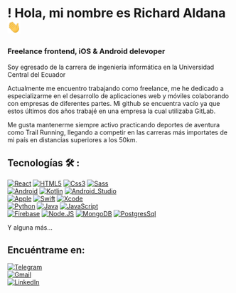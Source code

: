 # ! Hola, mi nombre es Richard Aldana <img src="https://github.com/ABSphreak/ABSphreak/blob/master/gifs/Hi.gif" width="30px">
### Freelance frontend, iOS & Android delevoper
Soy egresado de la carrera de ingeniería informática en la Universidad Central del Ecuador

Actualmente me encuentro trabajando como freelance, me he dedicado a especializarme en el desarrollo de aplicaciones web y móviles colaborando con empresas de diferentes partes. Mi github se encuentra vacío ya que estos últimos dos años trabajé en una empresa la cual utilizaba GitLab.


Me gusta mantenerme siempre activo practicando deportes de aventura como Trail Running, llegando a competir en las carreras más importates de mi país en distancias superiores a los 50km.




## Tecnologías 🛠 :
[![React](https://img.shields.io/badge/React-61DBFB?style=for-the-badge&logo=react&logoColor=white&labelColor=101010)]()
[![HTML5](https://img.shields.io/badge/Html5-DA4A1F?style=for-the-badge&logo=Html5&logoColor=white&labelColor=101010)]()
[![Css3](https://img.shields.io/badge/Css3-203B9E?style=for-the-badge&logo=Css3&logoColor=white&labelColor=101010)]()
[![Sass](https://img.shields.io/badge/Sasst-FF33D4?style=for-the-badge&logo=Sass&logoColor=white&labelColor=101010)]()
</br>
[![Android](https://img.shields.io/badge/Android-3DDC84?style=for-the-badge&logo=android&logoColor=white&labelColor=101010)]()
[![Kotlin](https://img.shields.io/badge/Kotlin-0095D5?style=for-the-badge&logo=kotlin&logoColor=white&labelColor=101010)]()
[![Android_Studio](https://img.shields.io/badge/Android_Studio-3DDC84?style=for-the-badge&logo=android-studio&logoColor=white&labelColor=101010)]()
</br>
[![Apple](https://img.shields.io/badge/iOS-999999?style=for-the-badge&logo=apple&logoColor=white&labelColor=101010)]()
[![Swift](https://img.shields.io/badge/Swift-FA7343?style=for-the-badge&logo=swift&logoColor=white&labelColor=101010)]()
[![Xcode](https://img.shields.io/badge/Xcode-1575F9?style=for-the-badge&logo=xcode&logoColor=white&labelColor=101010)]()
</br>
[![Python](https://img.shields.io/badge/Python-yellow?style=for-the-badge&logo=python&logoColor=white&labelColor=101010)]()
[![Java](https://img.shields.io/badge/Java-007396?style=for-the-badge&logo=java&logoColor=white&labelColor=101010)]()
[![JavaScript](https://img.shields.io/badge/JavaScript-F7DF1E?style=for-the-badge&logo=javascript&logoColor=white&labelColor=101010)]()
</br>
[![Firebase](https://img.shields.io/badge/Firebase-FFCA28?style=for-the-badge&logo=firebase&logoColor=white&labelColor=101010)]()
[![Node.JS](https://img.shields.io/badge/Node.JS-339933?style=for-the-badge&logo=node.js&logoColor=white&labelColor=101010)]()
[![MongoDB](https://img.shields.io/badge/MongoDB-47A248?style=for-the-badge&logo=mongodb&logoColor=white&labelColor=101010)]()
[![PostgresSql](https://img.shields.io/badge/postgres-4479A1?style=for-the-badge&logo=postgresql&logoColor=white&labelColor=101010)]()
</br>

Y alguna más...

## Encuéntrame en:
[![Telegram](https://img.shields.io/badge/-TELEGRAM-2CA5E0?style=for-the-badge&logo=telegram&logoColor=white)](https://t.me/RichyAlda)
</br>
[![Gmail](https://img.shields.io/badge/-GMAIL-D14836?style=for-the-badge&logo=gmail&logoColor=white)](mailto:richy07dev@gmail.com)
</br>
[![LinkedIn](https://img.shields.io/badge/-LINKEDIN-0077B5?style=for-the-badge&logo=linkedin&logoColor=white)](https://www.linkedin.com/in/richyaldana/)

<!--
**GatitoAl/GatitoAl** is a ✨ _special_ ✨ repository because its `README.md` (this file) appears on your GitHub profile.

Here are some ideas to get you started:

- 🔭 I’m currently working on ...
- 🌱 I’m currently learning ...
- 👯 I’m looking to collaborate on ...
- 🤔 I’m looking for help with ...
- 💬 Ask me about ...
- 📫 How to reach me: ...
- 😄 Pronouns: ...
- ⚡ Fun fact: ...
-->
